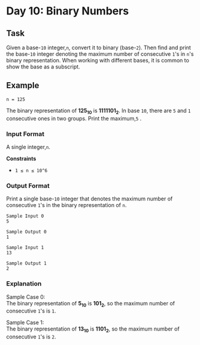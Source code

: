 # Day 10: Binary Numbers

## Task

Given a base-`10` integer,`n`, convert it to binary (base-`2`). Then find and print the base-`10` integer denoting the maximum number of consecutive `1`'s in `n`'s binary representation. When working with different bases, it is common to show the base as a subscript.

## Example

`n = 125`

The binary representation of **125<sub>10</sub>** is **1111101<sub>2</sub>**. In base `10`, there are `5` and `1` consecutive ones in two groups. Print the maximum,`5` .

### Input Format

A single integer,`n`.

**Constraints**

- `1 ≤ n ≤ 10^6`

### Output Format

Print a single base-`10` integer that denotes the maximum number of consecutive `1`'s in the binary representation of `n`.
```angular2html
Sample Input 0
5

Sample Output 0
1

Sample Input 1
13

Sample Output 1
2
```
### Explanation

Sample Case 0:<br>
The binary representation of **5<sub>10</sub>** is **101<sub>2</sub>**, so the maximum number of consecutive `1`'s is `1`.

Sample Case 1:<br>
The binary representation of **13<sub>10</sub>** is **1101<sub>2</sub>**, so the maximum number of consecutive `1`'s is `2`.
